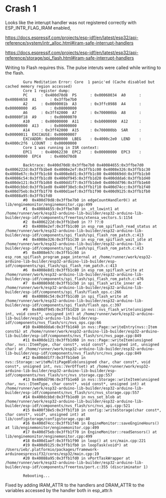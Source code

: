 # Crash 1


Looks like the interupt handler was not registered correctly with ESP_INTR_FLAG_IRAM enabled, 

https://docs.espressif.com/projects/esp-idf/en/latest/esp32/api-reference/system/intr_alloc.html#iram-safe-interrupt-handlers

https://docs.espressif.com/projects/esp-idf/en/latest/esp32/api-reference/storage/spi_flash.html#iram-safe-interrupt-handlers


Writing to Flash requires this. The pulse interuts were called while writing to the flash.


            Guru Meditation Error: Core  1 panic'ed (Cache disabled but cached memory region accessed)
            Core 1 register dump:
            PC      : 0x400d70d8  PS      : 0x00060034  A0      : 0x40084658  A1      : 0x3ffbe7b0  
            A2      : 0x0000001b  A3      : 0x3ffc0988  A4      : 0x00000000  A5      : 0x08000000  
            A6      : 0x3ff42000  A7      : 0x700000bb  A8      : 0x80080f18  A9      : 0xd0000070  
            A10     : 0x00000000  A11     : 0xb0000000  A12     : 0x00000000  A13     : 0x00000000  
            A14     : 0x3ff42000  A15     : 0x700000bb  SAR     : 0x00000011  EXCCAUSE: 0x00000007  
            EXCVADDR: 0x00000000  LBEG    : 0x4000c2e0  LEND    : 0x4000c2f6  LCOUNT  : 0x00000000  
            Core 1 was running in ISR context:
            EPC1    : 0x40062230  EPC2    : 0x00000000  EPC3    : 0x00000000  EPC4    : 0x400d70d8

            Backtrace: 0x400d70d8:0x3ffbe7b0 0x40084655:0x3ffbe7d0 0x4006222d:0x3ffb1be0 0x4008e2ef:0x3ffb1c00 0x4008e326:0x3ffb1c30 0x4008e67c:0x3ffb1c60 0x4008e8d1:0x3ffb1c80 0x400869dd:0x3ffb1cb0 0x40086c54:0x3ffb1cd0 0x400df945:0x3ffb1d20 0x400ddda6:0x3ffb1d40 0x400de121:0x3ffb1d60 0x400dd1f7:0x3ffb1de0 0x400dd796:0x3ffb1e60 0x400dcbbd:0x3ffb1ed0 0x400f38e5:0x3ffb1f10 0x400d74cc:0x3ffb1f40 0x400d75eb:0x3ffb1f70 0x400d1aef:0x3ffb1f90 0x400d9125:0x3ffb1fb0 0x40088a95:0x3ffb1fd0
            #0  0x400d70d8:0x3ffbe7b0 in edgeCountHandler0() at lib/enginemonitor/enginemonitor.cpp:499
            #1  0x40084655:0x3ffbe7d0 in _xt_lowint1 at /home/runner/work/esp32-arduino-lib-builder/esp32-arduino-lib-builder/esp-idf/components/freertos/xtensa_vectors.S:1154
            #2  0x4006222d:0x3ffb1be0 in ?? ??:0
            #3  0x4008e2ef:0x3ffb1c00 in esp_rom_spiflash_read_status at /home/runner/work/esp32-arduino-lib-builder/esp32-arduino-lib-builder/esp-idf/components/spi_flash/spi_flash_rom_patch.c:413
            #4  0x4008e326:0x3ffb1c30 in esp_rom_spiflash_wait_idle at /home/runner/work/esp32-arduino-lib-builder/esp32-arduino-lib-builder/esp-idf/components/spi_flash/spi_flash_rom_patch.c:413
            #5  0x4008e67c:0x3ffb1c60 in esp_rom_spiflash_program_page_internal at /home/runner/work/esp32-arduino-lib-builder/esp32-arduino-lib-builder/esp-idf/components/spi_flash/spi_flash_rom_patch.c:413
            #6  0x4008e8d1:0x3ffb1c80 in esp_rom_spiflash_write at /home/runner/work/esp32-arduino-lib-builder/esp32-arduino-lib-builder/esp-idf/components/spi_flash/spi_flash_rom_patch.c:476
            #7  0x400869dd:0x3ffb1cb0 in spi_flash_write_inner at /home/runner/work/esp32-arduino-lib-builder/esp32-arduino-lib-builder/esp-idf/components/spi_flash/flash_ops.c:266
            #8  0x40086c54:0x3ffb1cd0 in spi_flash_write at /home/runner/work/esp32-arduino-lib-builder/esp32-arduino-lib-builder/esp-idf/components/spi_flash/flash_ops.c:397
            #9  0x400df945:0x3ffb1d20 in nvs::nvs_flash_write(unsigned int, void const*, unsigned int) at /home/runner/work/esp32-arduino-lib-builder/esp32-arduino-lib-builder/esp-idf/components/nvs_flash/src/nvs_ops.cpp:66
            #10 0x400ddda6:0x3ffb1d40 in nvs::Page::writeEntry(nvs::Item const&) at /home/runner/work/esp32-arduino-lib-builder/esp32-arduino-lib-builder/esp-idf/components/nvs_flash/src/nvs_page.cpp:849
            #11 0x400de121:0x3ffb1d60 in nvs::Page::writeItem(unsigned char, nvs::ItemType, char const*, void const*, unsigned int, unsigned char) at /home/runner/work/esp32-arduino-lib-builder/esp32-arduino-lib-builder/esp-idf/components/nvs_flash/src/nvs_page.cpp:849
            #12 0x400dd1f7:0x3ffb1de0 in nvs::Storage::writeMultiPageBlob(unsigned char, char const*, void const*, unsigned int, nvs::VerOffset) at /home/runner/work/esp32-arduino-lib-builder/esp32-arduino-lib-builder/esp-idf/components/nvs_flash/src/nvs_storage.cpp:557
            #13 0x400dd796:0x3ffb1e60 in nvs::Storage::writeItem(unsigned char, nvs::ItemType, char const*, void const*, unsigned int) at /home/runner/work/esp32-arduino-lib-builder/esp32-arduino-lib-builder/esp-idf/components/nvs_flash/src/nvs_storage.cpp:557
            #14 0x400dcbbd:0x3ffb1ed0 in nvs_set_blob at /home/runner/work/esp32-arduino-lib-builder/esp32-arduino-lib-builder/esp-idf/components/nvs_flash/src/nvs_api.cpp:521
            #15 0x400f38e5:0x3ffb1f10 in config::writeStorage(char const*, char const*, void*, unsigned int) at lib/configstorage/configstorage.cpp:40
            #16 0x400d74cc:0x3ffb1f40 in EngineMonitor::saveEngineHours() at lib/enginemonitor/enginemonitor.cpp:499
            #17 0x400d75eb:0x3ffb1f70 in EngineMonitor::readSensors() at lib/enginemonitor/enginemonitor.cpp:499
            #18 0x400d1aef:0x3ffb1f90 in loop() at src/main.cpp:221
            #19 0x400d9125:0x3ffb1fb0 in loopTask(void*) at /Users/ieb/.platformio/packages/framework-arduinoespressif32/cores/esp32/main.cpp:19
            #20 0x40088a95:0x3ffb1fd0 in vPortTaskWrapper at /home/runner/work/esp32-arduino-lib-builder/esp32-arduino-lib-builder/esp-idf/components/freertos/port.c:355 (discriminator 1)

            Rebooting...


Fixed by adding IRAM_ATTR to the handlers and DRAM_ATTR to the variables accessed by the handler both in esp_attr.h